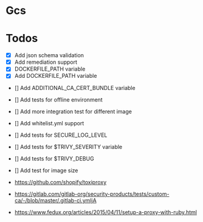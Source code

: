 # Gcs
# Todos

- [x] Add json schema validation
- [x] Add remediation support
- [x] DOCKERFILE_PATH variable
- [x] Add DOCKERFILE_PATH variable
- [] Add ADDITIONAL_CA_CERT_BUNDLE variable
- [] Add tests for offline environment
- [] Add more integration test for different image
- [] Add whitelist.yml support
- [] Add tests for SECURE_LOG_LEVEL
- [] Add tests for $TRIVY_SEVERITY variable
- [] Add tests for $TRIVY_DEBUG
- [] Add  test for image size

- https://github.com/shopify/toxiproxy
- https://gitlab.com/gitlab-org/security-products/tests/custom-ca/-/blob/master/.gitlab-ci.ymljA
- https://www.fedux.org/articles/2015/04/11/setup-a-proxy-with-ruby.html